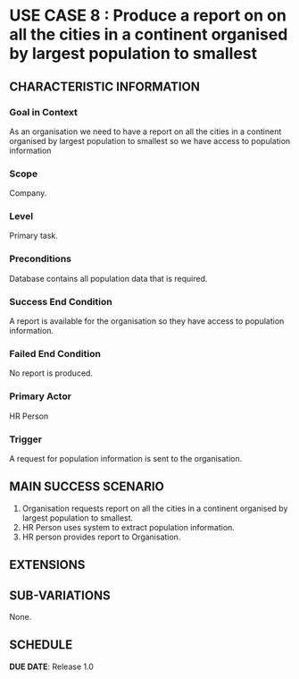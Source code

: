 # USE CASE 8 : Produce a report on on all the cities in a continent organised by largest population to smallest
## CHARACTERISTIC INFORMATION

### Goal in Context

As an organisation we need to have a report on all the cities in a continent organised by largest population to smallest so we have access to population information
### Scope

Company.

### Level

Primary task.

### Preconditions

Database contains all population data that is required.

### Success End Condition

A report is available for the organisation so they have access to population information.

### Failed End Condition

No report is produced.

### Primary Actor

HR Person

### Trigger

A request for population information is sent to the organisation.

## MAIN SUCCESS SCENARIO

1. Organisation requests report on all the cities in a continent organised by largest population to smallest.
2. HR Person uses system to extract population information.
3. HR person provides report to Organisation.

## EXTENSIONS


## SUB-VARIATIONS

None.

## SCHEDULE

**DUE DATE**: Release 1.0